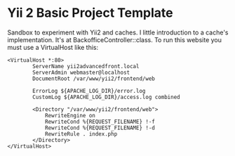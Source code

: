 Yii 2 Basic Project Template
============================

Sandbox to experiment with Yii2 and caches. I little introduction to a cache's
implementation. It's at BackofficeController::class. To run this website you
must use a VirtualHost like this:

```
<VirtualHost *:80>
        ServerName yii2advancedfront.local
        ServerAdmin webmaster@localhost
        DocumentRoot /var/www/yii2/frontend/web

        ErrorLog ${APACHE_LOG_DIR}/error.log
        CustomLog ${APACHE_LOG_DIR}/access.log combined

        <Directory "/var/www/yii2/frontend/web">
            RewriteEngine on
            RewriteCond %{REQUEST_FILENAME} !-f
            RewriteCond %{REQUEST_FILENAME} !-d
            RewriteRule . index.php
        </Directory>
</VirtualHost>
```
